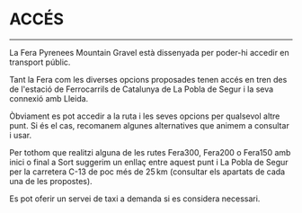 # ACCÉS

---

La Fera Pyrenees Mountain Gravel està dissenyada per poder-hi accedir en transport públic.

Tant la Fera com les diverses opcions proposades tenen accés en tren des de l'estació de Ferrocarrils de Catalunya de La Pobla de Segur i la seva connexió amb Lleida.

Òbviament es pot accedir a la ruta i les seves opcions per qualsevol altre punt. Si és el cas, recomanem algunes alternatives que animem a consultar i usar.

Per tothom que realitzi alguna de les rutes Fera300, Fera200 o Fera150 amb inici o final a Sort suggerim un enllaç entre aquest punt i La Pobla de Segur per la carretera C-13 de poc més de 25 km (consultar els apartats de cada una de les propostes).

Es pot oferir un servei de taxi a demanda si es considera necessari.
